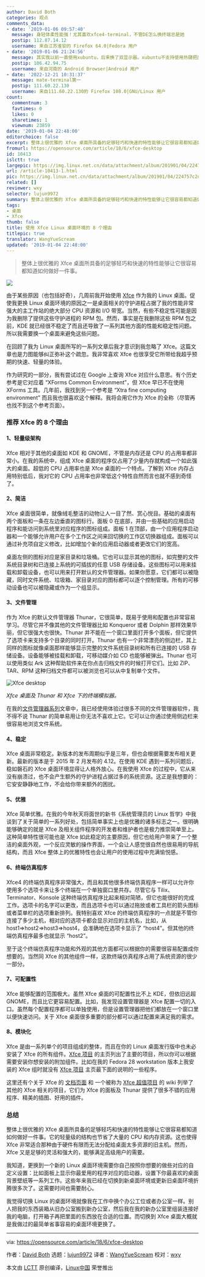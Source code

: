 ```yaml
---
author: David Both
categories: 观点
comments_data:
- date: '2019-01-06 09:57:40'
  message: 身轻体柔性能强！尤其喜欢xfce4-terminal，不管DE怎么换终端总是她
  postip: 112.87.14.12
  username: 来自江苏淮安的 Firefox 64.0|Fedora 用户
- date: '2019-01-06 21:24:56'
  message: 其实我以前一直使用xubuntu，后来换了双显示器。xubuntu不支持使用热键把应用程序窗口在显示器之间移动，必须使用鼠标拖动。就是因此放弃了Xfce。
  postip: 106.42.94.75
  username: 来自河南的 Android Browser|Android 用户
- date: '2022-12-21 10:31:37'
  message: mate-terminal第一
  postip: 111.60.22.130
  username: 来自111.60.22.130的 Firefox 108.0|GNU/Linux 用户
count:
  commentnum: 3
  favtimes: 0
  likes: 0
  sharetimes: 1
  viewnum: 23859
date: '2019-01-04 22:48:00'
editorchoice: false
excerpt: 整体上很优雅的 Xfce 桌面所具备的足够轻巧和快速的特性能够让它很容易都知道如何做好一件事。
fromurl: https://opensource.com/article/18/6/xfce-desktop
id: 10413
islctt: true
largepic: https://img.linux.net.cn/data/attachment/album/201901/04/224757c2dxwzkaw2ue5jwc.png
url: /article-10413-1.html
pic: https://img.linux.net.cn/data/attachment/album/201901/04/224757c2dxwzkaw2ue5jwc.png.thumb.jpg
related: []
reviewer: wxy
selector: lujun9972
summary: 整体上很优雅的 Xfce 桌面所具备的足够轻巧和快速的特性能够让它很容易都知道如何做好一件事。
tags:
- 桌面
- Xfce
thumb: false
title: 使用 Xfce Linux 桌面环境的 8 个理由
titlepic: true
translator: WangYueScream
updated: '2019-01-04 22:48:00'
---
```



> 
> 整体上很优雅的 Xfce 桌面所具备的足够轻巧和快速的特性能够让它很容易都知道如何做好一件事。
> 
> 
> 


![](/data/attachment/album/201901/04/224757c2dxwzkaw2ue5jwc.png)


由于某些原因（也包括好奇），几周前我开始使用 [Xfce](https://xfce.org/) 作为我的 Linux 桌面。促使我更换 Linux 桌面环境的原因之一是桌面相关的守护进程占据了我的性能非常强大的主工作站的绝大部分 CPU 资源和 I/O 带宽。当然，有些不稳定性可能是因为我删除了提供这些守护进程的 RPM 包。然而，事实是在我删除这些 RPM 包之前，KDE 就已经很不稳定了而且还导致了一系列其他方面的性能和稳定性问题。所以我需要换一个桌面来避免这些问题。


在回顾了我为 Linux 桌面所写的一系列文章后我才意识到我忽略了 Xfce。这篇文章也是力图能够纠正弥补这个疏忽。我非常喜欢 Xfce 也很享受它所带给我超乎预期的快速、轻量的体验。


作为研究的一部分，我有尝试过在 Google 上查询 Xfce 对应什么意思。有个历史参考是它对应着 “XForms Common Environment”，但 Xfce 早已不在使用 XForms 工具。几年前，我找到另一个参考是 “Xtra fine computing environment” 而且我也很喜欢这个解释。我将会用它作为 Xfce 的全称（尽管再也找不到这个参考页面）。


### 推荐 Xfce 的 8 个理由


#### 1、轻量级架构


Xfce 相对于其他的桌面如 KDE 和 GNOME，不管是内存还是 CPU 的占用率都非常小。在我的系统中，组成 Xfce 桌面的程序仅占用了少量内存就构成一个如此强大的桌面。超低的 CPU 占用率也是 Xfce 桌面的一个特点。了解到 Xfce 内存占用特别低后，我对它的 CPU 占用率也非常低这个特性自然而言也就不感到奇怪了。


#### 2、简洁


Xfce 桌面很简单，就像绒毛整洁的动物让人一目了然、赏心悦目。基础的桌面有两个面板和一条在左边垂直的图标行。面板 0 在底部，并由一些基础的应用启动程序和能访问到系统里对应程序的图标组成。面板 1 在顶部，由一个应用程序启动器和一个能够允许用户在多个工作区之间来回切换的工作区切换器组成。面板可以通过补充项自定义修改，比如增加个新的应用启动器或者更改它们的宽高。


桌面左侧的图标对应是家目录和垃圾桶。它也可以显示其他的图标，如完整的文件系统目录树和已连接上系统的可插拔的任意 USB 存储设备。这些图标可以用来挂载和卸载设备，也可以用来打开默认的文件管理器。如果你愿意，它们都可以被隐藏，同时文件系统、垃圾箱、家目录对应的图标都可以逐个控制管理。所有的可移动设备也可以被隐藏或作为一个组显示。


#### 3、文件管理


作为 Xfce 的默认文件管理器 Thunar，它很简单，既易于使用和配置也非常容易学习。尽管它并不像其他的文件管理器比如 Konqueror 或者 Dolphin 那样效果华丽，但它很强大也很快。Thunar 并不能在一个窗口里面打开多个面板，但它提供了选项卡来支持多个目录的同时打开。Thunar 也有一个非常漂亮的侧边栏，其上同样的图标就像桌面那样能够显示完整的文件系统目录树和所有已连接的 USB 存储设备。设备能够被挂载和卸载，可移动媒介如 CD 也能够被弹出。Thunar 也可以使用类似 Ark 这种帮助软件来在你点击归档文件的时候打开它们。比如 ZIP、TAR、RPM 这种归档文件都可以被浏览也可以从中复制单个文件。


![Xfce desktop](/data/attachment/album/201901/04/224833vmmoz16pesulpp7p.png "Xfce desktop")


*Xfce 桌面及 Thunar 和 Xfce 下的终端模拟器。*


在我的[文件管理器系列](https://opensource.com/sitewide-search?search_api_views_fulltext=David%20Both%20File%20managers)文章中，我已经使用体验过很多不同的文件管理器软件，我不得不说 Thunar 的简单易用让你无法不喜欢上它。它可以让你通过使用侧边栏来很容易地浏览文件系统。


#### 4、稳定


Xfce 桌面非常稳定。新版本的发布周期似乎是三年，但也会根据需要发布相关更新。最新的版本是于 2015 年 2 月发布的 4.12。在使用 KDE 遇到一系列问题后，稳如磐石的 Xfce 桌面环境显得让人格外放心。在我使用 Xfce 的过程中，它从来没有崩溃过，也不会产生额外的守护进程占据过多的系统资源。这正是我想要的：它安安静静地工作，不会给你带来额外的困扰。


#### 5、优雅


Xfce 简单优雅。在我的今年秋天将面世的新书《系统管理员的 Linux 哲学》中我谈到了关于简单的一系列好处，包括简单事实上也是优雅的诸多标志之一。很明确能够确定的就是 Xfce 及相关组件程序的开发者和维护者也是极力推崇简单至上。这种简单特性很可能也是 Xfce 如此稳定的主要原因，但它也给用户带来了一个整洁的桌面外观，一个反应灵敏的操作界面，一个会让人感觉很自然也很易用的导航结构，而且 Xfce 整体上的优雅特性也会让用户的使用过程中充满愉悦感。


#### 6、终端仿真程序


Xfce4 的终端仿真程序非常强大，而且和其他很多终端仿真程序一样可以允许你使用多个选项卡来让多个终端在一个单独窗口里共存。尽管它与 Tilix、Terminator、Konsole 这种终端仿真程序比起来相对简陋，但它也能很好的完成工作。选项卡的名字可以更改，而且选项卡也可以通过拖放或者工具栏的箭头图标或者菜单栏的选项重新排列。我特别喜欢 Xfce 的终端仿真程序的一点就是不管你连接了多少主机，相对应的选项卡都会显示对应的主机名，比如，从 host1=>host2=>host3=>host4，会准确地在选项卡显示了 “host4”。但其他的终端仿真程序最多也就显示 “host2”。


至于这个终端仿真程序功能和外观的其他方面都可以根据你的需要很容易配置成你想要的。当然同 Xfce 的其他组件一样，这款终端仿真程序占用了系统资源的很少一部分。


#### 7、可配置性


Xfce 能够配置的范围极大。虽然 Xfce 桌面的可配置性比不上 KDE，但依旧远超 GNOME，而且比它更容易配置。比如，我发现设置管理器是 Xfce 配置一切的入口。虽然每个配置程序都可以单独使用，但是设置管理器把他们都放在一个窗口里以便快速访问。关于 Xfce 桌面很多重要的部分都可以通过配置来满足我的需求。


#### 8、模块化


Xfce 是由一系列单个的项目组成的整体，而且在你的 Linux 桌面发行版中也未必安装了 Xfce 的所有组件。[Xfce 项目](https://xfce.org/projects) 的主页列出了主要的项目，所以你可以根据需要安装你想安装的附加组件。比如在我的 Fedora 28 workstation 版本上我安装的 Xfce 组时就没有 [Xfce 项目](https://xfce.org/projects) 主页最下面的说明的一些程序。


这里还有个关于 Xfce 的 [文档页面](https://docs.xfce.org/) 和 一个被称为 [Xfce 超值项目](https://goodies.xfce.org/) 的 wiki 列举了其他的 Xfce 相关的项目，它们为 Xfce 的面板及 Thunar 提供了很多不错的应用程序、精美的插图、好用的插件。


### 总结


整体上很优雅的 Xfce 桌面所具备的足够轻巧和快速的特性能够让它很容易都知道如何做好一件事。它的轻量级的结构也节省了大量的 CPU 和内存资源。这也使得 Xfce 非常适合那种由于硬件有限而无法分配给桌面太多资源的旧主机。然而，Xfce 又是足够的灵活和强大的，能够满足高级用户的需要。


我知道，更换到一个新的 Linux 桌面环境需要你自己按照你想要的做些对应的自定义设置：比如面板上显示你最爱用的程序对应的启动器，设置下你最喜欢的桌面背景壁纸等一系列工作。这些年来我已经在切换到新桌面环境或更新旧桌面环境折腾很多次了。这需要时间也需要耐心。


我觉得切换 Linux 的桌面环境就像我在工作中换个办公工位或者办公室一样。别人把我的东西装箱从旧办公室搬到新办公室，然后我在我的新办公室里组装连接好我的电脑，打开箱子再把里面的东西放在合适的位置。而切换到 Xfce 桌面大概就是我做过的最简单省事容易的桌面环境更换了。




---


via: <https://opensource.com/article/18/6/xfce-desktop>


作者：[David Both](https://opensource.com/users/dboth) 选题：[lujun9972](https://github.com/lujun9972) 译者：[WangYueScream](https://github.com/WangYueScream) 校对：[wxy](https://github.com/wxy)


本文由 [LCTT](https://github.com/LCTT/TranslateProject) 原创编译，[Linux中国](https://linux.cn/) 荣誉推出